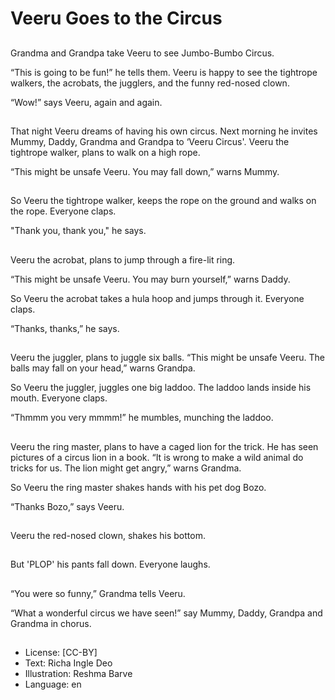 # Veeru Goes to the Circus

##
Grandma and Grandpa take Veeru to see Jumbo-Bumbo Circus.

“This is going to be fun!” he tells them. Veeru is happy to see the tightrope walkers, the acrobats, the jugglers, and the funny red-nosed clown.

“Wow!” says Veeru, again and again.

##
That night Veeru dreams of having his own circus. Next morning he invites Mummy, Daddy, Grandma and Grandpa to ‘Veeru Circus'. Veeru the tightrope walker, plans to walk on a high rope.

“This might be unsafe Veeru. You may fall down,” warns Mummy.

##
So Veeru the tightrope walker, keeps the rope on the ground and walks on the rope. Everyone claps.

"Thank you, thank you," he says.

##
Veeru the acrobat, plans to jump through a fire-lit ring.

“This might be unsafe Veeru. You may burn yourself,” warns Daddy.

So Veeru the acrobat takes a hula hoop and jumps through it. Everyone claps.

“Thanks, thanks,” he says.

##
Veeru the juggler, plans to juggle six balls. “This might be unsafe Veeru. The balls may fall on your head,” warns Grandpa.

So Veeru the juggler, juggles one big laddoo. The laddoo lands inside his mouth. Everyone claps.

“Thmmm you very mmmm!” he mumbles, munching the laddoo.

##
Veeru the ring master, plans to have a caged lion for the trick. He has seen pictures of a circus lion in a book. “It is wrong to make a wild animal do tricks for us. The lion might get angry,” warns Grandma.

So Veeru the ring master shakes hands with his pet dog Bozo.

“Thanks Bozo,” says Veeru.

##
Veeru the red-nosed clown, shakes his bottom.

##
But 'PLOP' his pants fall down. Everyone laughs.

##
“You were so funny,” Grandma tells Veeru.

“What a wonderful circus we have seen!” say Mummy, Daddy, Grandpa and Grandma in chorus.

##
* License: [CC-BY]
* Text: Richa Ingle Deo
* Illustration: Reshma Barve
* Language: en
